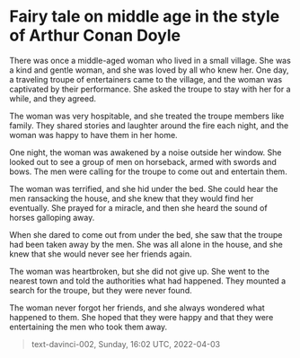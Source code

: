 # Fairy tale on middle age in the style of Arthur Conan Doyle


There was once a middle-aged woman who lived in a small village. She was a kind and gentle woman, and she was loved by all who knew her. One day, a traveling troupe of entertainers came to the village, and the woman was captivated by their performance. She asked the troupe to stay with her for a while, and they agreed.

The woman was very hospitable, and she treated the troupe members like family. They shared stories and laughter around the fire each night, and the woman was happy to have them in her home.

One night, the woman was awakened by a noise outside her window. She looked out to see a group of men on horseback, armed with swords and bows. The men were calling for the troupe to come out and entertain them.

The woman was terrified, and she hid under the bed. She could hear the men ransacking the house, and she knew that they would find her eventually. She prayed for a miracle, and then she heard the sound of horses galloping away.

When she dared to come out from under the bed, she saw that the troupe had been taken away by the men. She was all alone in the house, and she knew that she would never see her friends again.

The woman was heartbroken, but she did not give up. She went to the nearest town and told the authorities what had happened. They mounted a search for the troupe, but they were never found.

The woman never forgot her friends, and she always wondered what happened to them. She hoped that they were happy and that they were entertaining the men who took them away.

> text-davinci-002, Sunday, 16:02 UTC, 2022-04-03
